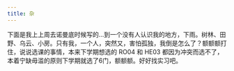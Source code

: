 ```yaml
---
title: 杂
---
```


下面是我上上周去诺曼底时候写的...到一个没有人认识我的地方，下雨。树林、田野、乌云、小房。只有我，一个人，突然又，害怕孤独，我倒是怎么了？额额额打住，说说选课的事情，本来下学期想选的 RO04 和 HE03 都因为冲突而选不了，本着宁缺毋滥的原则下学期就选了6门，额额额。好好找实习吧。